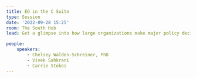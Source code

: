 ```yaml
---
title: EO in the C Suite
type: Session
date: '2022-09-28 15:25'
room: The South Hub
lead: Get a glimpse into how large organizations make major policy decisions backed by EO data.

people:
    speakers:
        - Chelsey Walden-Schreiner, PhD
        - Vivek Sahkrani
        - Carrie Stokes
---
```

